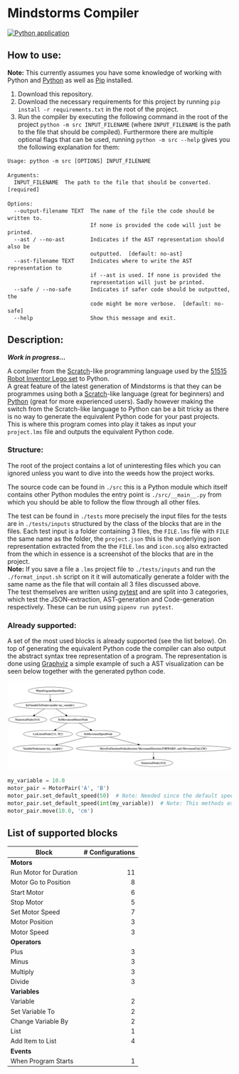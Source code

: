 # Mindstorms Compiler

[![Python application](https://github.com/tobias-wilfert/mindstorms-compiler/actions/workflows/python-app.yml/badge.svg)](https://github.com/tobias-wilfert/mindstorms-compiler/actions/workflows/python-app.yml)

 ## How to use:

**Note:** This currently assumes you have some knowledge of working with Python and [Python](https://www.python.org) as well as [Pip](https://pypi.org) installed.

1. Download this repository.  
2. Download the necessary requirements for this project by running `pip install -r requirements.txt` in the root of the project.
3. Run the compiler by executing the following command in the root of the project `python -m src INPUT_FILENAME` (where `INPUT_FILENAME` is the path to the file that should be compiled). Furthermore there are multiple optional flags that can be used, running `python -m src --help` gives you the following explanation for them:
```
Usage: python -m src [OPTIONS] INPUT_FILENAME

Arguments:
  INPUT_FILENAME  The path to the file that should be converted.  [required]

Options:
  --output-filename TEXT  The name of the file the code should be written to.
                          If none is provided the code will just be printed.
  --ast / --no-ast        Indicates if the AST representation should also be
                          outputted.  [default: no-ast]
  --ast-filename TEXT     Indicates where to write the AST representation to
                          if --ast is used. If none is provided the
                          representation will just be printed.
  --safe / --no-safe      Indicates if safer code should be outputted, the
                          code might be more verbose.  [default: no-safe]
  --help                  Show this message and exit.
```

## Description:

***Work in progress...***  

 A compiler from the [Scratch](https://scratch.mit.edu)-like programming language used by the [51515 Robot Inventor Lego set](https://www.lego.com/en-be/product/robot-inventor-51515) to Python.  
A great feature of the latest generation of Mindstorms is that they can be programmes using both a [Scratch](https://scratch.mit.edu)-like language (great for beginners) and [Python](https://www.python.org) (great for more experienced users). Sadly however making the switch from the Scratch-like language to Python can be a bit tricky as there is no way to generate the equivalent Python code for your past projects. This is where this program comes into play it takes as input your `project.lms` file and outputs the equivalent Python code.

 ### Structure:

 The root of the project contains a lot of uninteresting files which you can ignored unless you want to dive into the weeds how the project works.

 The source code can be found in `./src` this is a Python module which itself contains other Python modules the entry point is `./src/__main__.py` from which you should be able to follow the flow through all other files.

 The test can be found in `./tests` more precisely the input files for the tests are in `./tests/inputs` structured by the class of the blocks that are in the files. Each test input is a folder containing 3 files, the `FILE.lms` file with `FILE` the same name as the folder, the `project.json` this is the underlying json representation extracted from the the `FILE.lms` and `icon.scg` also extracted from the which in essence is a screenshot of the blocks that are in the project.  
 **Note:** If you save a file a `.lms` project file to `./tests/inputs` and run the `./format_input.sh` script on it it will automatically generate a folder with the same name as the file that will contain all 3 files discussed above.  
 The test themselves are written using [pytest](https://docs.pytest.org/en/7.2.x/) and are split into 3 categories, which test the JSON-extraction, AST-generation and Code-generation respectively. These can be run using `pipenv run pytest`.

 ### Already supported:

A set of the most used blocks is already supported (see the list below). On top of generating the equivalent Python code the compiler can also output the abstract syntax tree representation of a program. The representation is done using [Graphviz](https://graphviz.org) a simple example of such a AST visualization can be seen below together with the generated python code.

![example.svg](./example.png)

```python
my_variable = 10.0
motor_pair = MotorPair('A', 'B')
motor_pair.set_default_speed(50)  # Note: Needed since the default speed is 100, which is too fast.
motor_pair.set_default_speed(int(my_variable))  # Note: This methods expects an integer so wee need to convert the value.
motor_pair.move(10.0, 'cm')
```

## List of supported blocks

| Block        | # Configurations |
|--------------|------:|
| **Motors** |  |
| Run Motor for Duration | 11 |
| Motor Go to Position   | 8  |
| Start Motor   | 6  |
| Stop Motor   | 5  |
| Set Motor Speed   | 7  |
| Motor Position   | 3  |
| Motor Speed   | 3  |
| **Operators** |  |
| Plus   | 3 |
| Minus   | 3  |
| Multiply   | 3  |
| Divide   | 3  |
| **Variables** |  |
| Variable   | 2  |
| Set Variable To   | 2  |
| Change Variable By   | 2  |
| List   | 1  |
| Add Item to List   | 4  |
| **Events** |  |
| When Program Starts   | 1  |